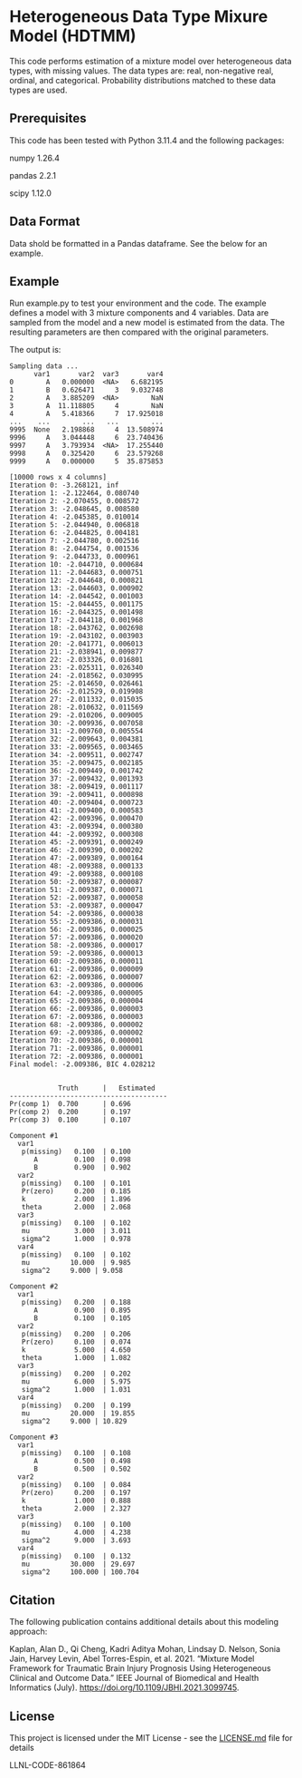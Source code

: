 # Heterogeneous Data Type Mixure Model (HDTMM)

This code performs estimation of a mixture model over heterogeneous data types, with missing values. The data types are: real, non-negative real, ordinal, and categorical. Probability distributions matched to these data types are used.

## Prerequisites

This code has been tested with Python 3.11.4 and the following packages:

numpy           1.26.4

pandas          2.2.1

scipy           1.12.0

## Data Format

Data shold be formatted in a Pandas dataframe. See the below for an example.


## Example

Run example.py to test your environment and the code. The example defines a model with 3 mixture components and 4 variables. Data are sampled from the model and a new model is estimated from the data. The resulting parameters are then compared with the original parameters.

The output is:

```
Sampling data ...
      var1       var2  var3       var4
0        A   0.000000  <NA>   6.682195
1        B   0.626471     3   9.032748
2        A   3.885209  <NA>        NaN
3        A  11.118805     4        NaN
4        A   5.418366     7  17.925018
...    ...        ...   ...        ...
9995  None   2.198868     4  13.508974
9996     A   3.044448     6  23.740436
9997     A   3.793934  <NA>  17.255440
9998     A   0.325420     6  23.579268
9999     A   0.000000     5  35.875853

[10000 rows x 4 columns]
Iteration 0: -3.268121, inf
Iteration 1: -2.122464, 0.080740
Iteration 2: -2.070455, 0.008572
Iteration 3: -2.048645, 0.008580
Iteration 4: -2.045385, 0.010014
Iteration 5: -2.044940, 0.006818
Iteration 6: -2.044825, 0.004181
Iteration 7: -2.044780, 0.002516
Iteration 8: -2.044754, 0.001536
Iteration 9: -2.044733, 0.000961
Iteration 10: -2.044710, 0.000684
Iteration 11: -2.044683, 0.000751
Iteration 12: -2.044648, 0.000821
Iteration 13: -2.044603, 0.000902
Iteration 14: -2.044542, 0.001003
Iteration 15: -2.044455, 0.001175
Iteration 16: -2.044325, 0.001498
Iteration 17: -2.044118, 0.001968
Iteration 18: -2.043762, 0.002698
Iteration 19: -2.043102, 0.003903
Iteration 20: -2.041771, 0.006013
Iteration 21: -2.038941, 0.009877
Iteration 22: -2.033326, 0.016801
Iteration 23: -2.025311, 0.026340
Iteration 24: -2.018562, 0.030995
Iteration 25: -2.014650, 0.026461
Iteration 26: -2.012529, 0.019908
Iteration 27: -2.011332, 0.015035
Iteration 28: -2.010632, 0.011569
Iteration 29: -2.010206, 0.009005
Iteration 30: -2.009936, 0.007058
Iteration 31: -2.009760, 0.005554
Iteration 32: -2.009643, 0.004381
Iteration 33: -2.009565, 0.003465
Iteration 34: -2.009511, 0.002747
Iteration 35: -2.009475, 0.002185
Iteration 36: -2.009449, 0.001742
Iteration 37: -2.009432, 0.001393
Iteration 38: -2.009419, 0.001117
Iteration 39: -2.009411, 0.000898
Iteration 40: -2.009404, 0.000723
Iteration 41: -2.009400, 0.000583
Iteration 42: -2.009396, 0.000470
Iteration 43: -2.009394, 0.000380
Iteration 44: -2.009392, 0.000308
Iteration 45: -2.009391, 0.000249
Iteration 46: -2.009390, 0.000202
Iteration 47: -2.009389, 0.000164
Iteration 48: -2.009388, 0.000133
Iteration 49: -2.009388, 0.000108
Iteration 50: -2.009387, 0.000087
Iteration 51: -2.009387, 0.000071
Iteration 52: -2.009387, 0.000058
Iteration 53: -2.009387, 0.000047
Iteration 54: -2.009386, 0.000038
Iteration 55: -2.009386, 0.000031
Iteration 56: -2.009386, 0.000025
Iteration 57: -2.009386, 0.000020
Iteration 58: -2.009386, 0.000017
Iteration 59: -2.009386, 0.000013
Iteration 60: -2.009386, 0.000011
Iteration 61: -2.009386, 0.000009
Iteration 62: -2.009386, 0.000007
Iteration 63: -2.009386, 0.000006
Iteration 64: -2.009386, 0.000005
Iteration 65: -2.009386, 0.000004
Iteration 66: -2.009386, 0.000003
Iteration 67: -2.009386, 0.000003
Iteration 68: -2.009386, 0.000002
Iteration 69: -2.009386, 0.000002
Iteration 70: -2.009386, 0.000001
Iteration 71: -2.009386, 0.000001
Iteration 72: -2.009386, 0.000001
Final model: -2.009386, BIC 4.028212


            Truth      |   Estimated
---------------------------------------
Pr(comp 1)  0.700      | 0.696
Pr(comp 2)  0.200      | 0.197
Pr(comp 3)  0.100      | 0.107

Component #1
  var1
   p(missing)   0.100  | 0.100
      A         0.100  | 0.098
      B         0.900  | 0.902
  var2
   p(missing)   0.100  | 0.101
   Pr(zero)     0.200  | 0.185
   k            2.000  | 1.896
   theta        2.000  | 2.068
  var3
   p(missing)   0.100  | 0.102
   mu           3.000  | 3.011
   sigma^2      1.000  | 0.978
  var4
   p(missing)   0.100  | 0.102
   mu          10.000  | 9.985
   sigma^2     9.000 | 9.058

Component #2
  var1
   p(missing)   0.200  | 0.188
      A         0.900  | 0.895
      B         0.100  | 0.105
  var2
   p(missing)   0.200  | 0.206
   Pr(zero)     0.100  | 0.074
   k            5.000  | 4.650
   theta        1.000  | 1.082
  var3
   p(missing)   0.200  | 0.202
   mu           6.000  | 5.975
   sigma^2      1.000  | 1.031
  var4
   p(missing)   0.200  | 0.199
   mu          20.000  | 19.855
   sigma^2     9.000 | 10.829

Component #3
  var1
   p(missing)   0.100  | 0.108
      A         0.500  | 0.498
      B         0.500  | 0.502
  var2
   p(missing)   0.100  | 0.084
   Pr(zero)     0.200  | 0.197
   k            1.000  | 0.888
   theta        2.000  | 2.327
  var3
   p(missing)   0.100  | 0.100
   mu           4.000  | 4.238
   sigma^2      9.000  | 3.693
  var4
   p(missing)   0.100  | 0.132
   mu          30.000  | 29.697
   sigma^2     100.000 | 100.704

```

## Citation

The following publication contains additional details about this modeling approach:

Kaplan, Alan D., Qi Cheng, Kadri Aditya Mohan, Lindsay D. Nelson, Sonia Jain, Harvey Levin, Abel Torres-Espin, et al. 2021. “Mixture Model Framework for Traumatic Brain Injury Prognosis Using Heterogeneous Clinical and Outcome Data.” IEEE Journal of Biomedical and Health Informatics (July). https://doi.org/10.1109/JBHI.2021.3099745.


## License

This project is licensed under the MIT License - see the [LICENSE.md](LICENSE.md) file for details

LLNL-CODE-861864
